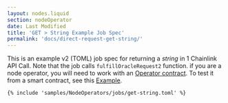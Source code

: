 ```yaml
---
layout: nodes.liquid
section: nodeOperator
date: Last Modified
title: 'GET > String Example Job Spec'
permalink: 'docs/direct-request-get-string/'
---
```


This is an example v2 (TOML) job spec for returning a _string_ in 1 Chainlink API Call. Note that the job calls `fulfillOracleRequest2` function. if you are a node operator, you will need to work with an [Operator contract](https://github.com/smartcontractkit/chainlink/blob/develop/contracts/src/v0.7/Operator.sol).
To test it from a smart contract, see this [Example](/docs/api-array-response/).

```jpv2
{% include 'samples/NodeOperators/jobs/get-string.toml' %}
```
